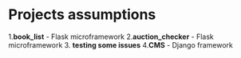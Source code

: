 # Projects assumptions
1.**book_list** - Flask microframework
2.**auction_checker** - Flask microframework
3. **testing some issues**
4.**CMS** - Django framework
